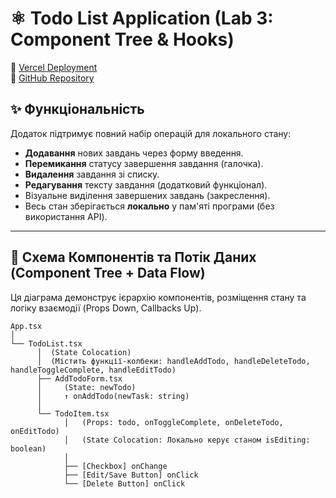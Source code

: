 # ⚛️ Todo List Application (Lab 3: Component Tree & Hooks)

🔗 [Vercel Deployment](https://component-tree-hooks-xhp1-3qqeko0je-naezze-gmailcoms-projects.vercel.app/)  
🔗 [GitHub Repository](https://github.com/Stanislav-creator-bin-h/Component-Tree.-Hooks)

## ✨ Функціональність

Додаток підтримує повний набір операцій для локального стану:

* **Додавання** нових завдань через форму введення.
* **Перемикання** статусу завершення завдання (галочка).
* **Видалення** завдання зі списку.
* **Редагування** тексту завдання (додатковий функціонал).
* Візуальне виділення завершених завдань (закреслення).
* Весь стан зберігається **локально** у пам'яті програми (без використання API).

---

## 🌳 Схема Компонентів та Потік Даних (Component Tree + Data Flow)

Ця діаграма демонструє ієрархію компонентів, розміщення стану та логіку взаємодії (Props Down, Callbacks Up).

```
App.tsx
│
└── TodoList.tsx
      │  (State Colocation)
      │  (Містить функції-колбеки: handleAddTodo, handleDeleteTodo, handleToggleComplete, handleEditTodo)
      ├── AddTodoForm.tsx
      │     (State: newTodo)
      │     ↑ onAddTodo(newTask: string)
      │ 
      └── TodoItem.tsx
            │   (Props: todo, onToggleComplete, onDeleteTodo, onEditTodo)
            │   (State Colocation: Локально керує станом isEditing: boolean)
            │ 
            ├── [Checkbox] onChange
            ├── [Edit/Save Button] onClick
            └── [Delete Button] onClick
```